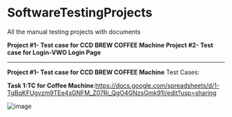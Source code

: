 # SoftwareTestingProjects
All the manual testing projects with documents

**Project #1- Test case for CCD BREW COFFEE Machine	
  Project #2- Test case for Login-VWO Login Page**

----------------------------------------------------------------------------
**Project #1- Test case for CCD BREW COFFEE Machine**
Test Cases:

**Task 1:TC for Coffee Machine**:https://docs.google.com/spreadsheets/d/1-TgBqKFUgvzm9TEe4sGNFM_Z07Ri_QgO4GNzsGmk91I/edit?usp=sharing

![image](https://github.com/plakshm36/SoftwareTestingProjects/assets/174857611/563c22ad-8ba9-49d0-ab25-95225af32b7f)

